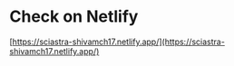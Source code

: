 # Check on Netlify 
[https://sciastra-shivamch17.netlify.app/](https://sciastra-shivamch17.netlify.app/)
